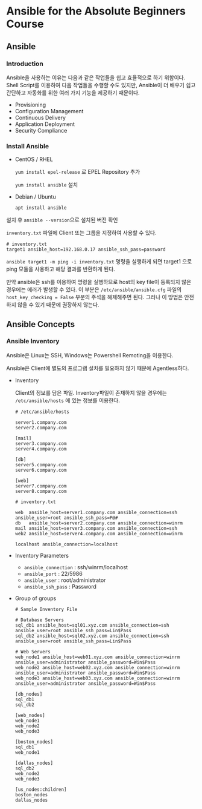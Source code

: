 # Ansible for the Absolute Beginners Course

## Ansible

### Introduction

Ansible을 사용하는 이유는 다음과 같은 작업들을 쉽고 효율적으로 하기 위함이다. Shell Script를 이용하여 다음 작업들을 수행할 수도 있지만, Ansible이 더 배우기 쉽고 간단하고 자동화를 위한 여러 가지 기능을 제공하기 때문이다.

- Provisioning
- Configuration Management
- Continuous Delivery
- Application Deployment
- Security Compliance

### Install Ansible

- CentOS / RHEL

    `yum install epel-release` 로 EPEL Repository 추가

    `yum install ansible` 설치

- Debian / Ubuntu

    `apt install ansible`

설치 후 `ansible --version`으로 설치된 버전 확인

`inventory.txt` 파일에 Client 또는 그룹을 지정하여 사용할 수 있다.

```
# inventory.txt
target1 ansible_host=192.168.0.17 ansible_ssh_pass=password
```

`ansible target1 -m ping -i inventory.txt` 명령을 실행하게 되면 target1 으로 ping 모듈을 사용하고 해당 결과를 반환하게 된다.

만약 ansible은 ssh를 이용하여 명령을 실행하므로 host의 key file이 등록되지 않은 경우에는 에러가 발생할 수 있다. 이 부분은 `/etc/ansible/ansible.cfg` 파일의 `host_key_checking = False` 부분의 주석을 해제해주면 된다. 그러나 이 방법은 안전하지 않을 수 있기 때문에 권장하지 않는다.

## Ansible Concepts

### Ansible Inventory

Ansible은  Linux는 SSH, Windows는 Powershell Remoting을 이용한다.

Ansible은 Client에 별도의 프로그램 설치를 필요하지 않기 때문에 Agentless하다.

- Inventory

    Client의 정보를 담은 파일. Inventory파일이 존재하지 않을 경우에는 `/etc/ansible/hosts` 에 있는 정보를 이용한다.

    ```
    # /etc/ansible/hosts

    server1.company.com
    server2.company.com

    [mail]
    server3.company.com
    server4.company.com

    [db]
    server5.company.com
    server6.company.com

    [web]
    server7.company.com
    server8.company.com
    ```

    ```
    # inventory.txt

    web  ansible_host=server1.company.com ansible_connection=ssh ansible_user=root ansible_ssh_pass=P@#
    db   ansible_host=server2.company.com ansible_connection=winrm
    mail ansible_host=server3.company.com ansible_connection=ssh
    web2 ansible_host=server4.company.com ansible_connection=winrm

    localhost ansible_connection=localhost
    ```

- Inventory Parameters
    - `ansible_connection` : ssh/winrm/localhost
    - `ansible_port` : 22/5986
    - `ansible_user` : root/administrator
    - `ansible_ssh_pass` : Password
- Group of groups

    ```
    # Sample Inventory File

    # Database Servers
    sql_db1 ansible_host=sql01.xyz.com ansible_connection=ssh ansible_user=root ansible_ssh_pass=Lin$Pass
    sql_db2 ansible_host=sql02.xyz.com ansible_connection=ssh ansible_user=root ansible_ssh_pass=Lin$Pass

    # Web Servers
    web_node1 ansible_host=web01.xyz.com ansible_connection=winrm ansible_user=administrator ansible_password=Win$Pass
    web_node2 ansible_host=web02.xyz.com ansible_connection=winrm ansible_user=administrator ansible_password=Win$Pass
    web_node3 ansible_host=web03.xyz.com ansible_connection=winrm ansible_user=administrator ansible_password=Win$Pass

    [db_nodes]
    sql_db1
    sql_db2

    [web_nodes]
    web_node1
    web_node2
    web_node3

    [boston_nodes]
    sql_db1
    web_node1

    [dallas_nodes]
    sql_db2
    web_node2
    web_node3

    [us_nodes:children]
    boston_nodes
    dallas_nodes
    ```
